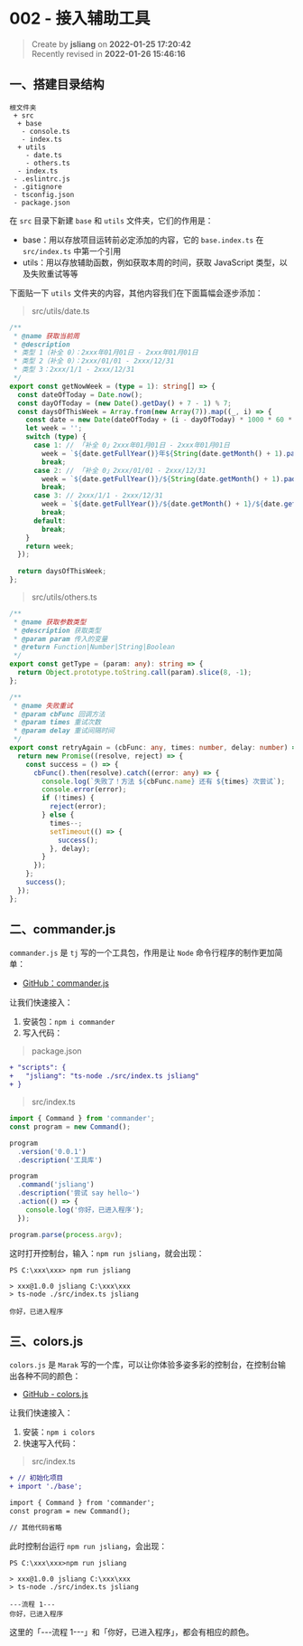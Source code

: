 002 - 接入辅助工具
===

> Create by **jsliang** on **2022-01-25 17:20:42**  
> Recently revised in **2022-01-26 15:46:16**

## 一、搭建目录结构

```
根文件夹
 + src
  + base
   - console.ts
   - index.ts
  + utils
    - date.ts
    - others.ts
  - index.ts
 - .eslintrc.js
 - .gitignore
 - tsconfig.json
 - package.json
```

在 `src` 目录下新建 `base` 和 `utils` 文件夹，它们的作用是：

* base：用以存放项目运转前必定添加的内容，它的 `base.index.ts` 在 `src/index.ts` 中第一个引用
* utils：用以存放辅助函数，例如获取本周的时间，获取 JavaScript 类型，以及失败重试等等

下面贴一下 `utils` 文件夹的内容，其他内容我们在下面篇幅会逐步添加：

> src/utils/date.ts

```ts
/**
 * @name 获取当前周
 * @description
 * 类型 1（补全 0）：2xxx年01月01日 - 2xxx年01月01日
 * 类型 2（补全 0）：2xxx/01/01 - 2xxx/12/31
 * 类型 3：2xxx/1/1 - 2xxx/12/31
 */
export const getNowWeek = (type = 1): string[] => {
  const dateOfToday = Date.now();
  const dayOfToday = (new Date().getDay() + 7 - 1) % 7;
  const daysOfThisWeek = Array.from(new Array(7)).map((_, i) => {
    const date = new Date(dateOfToday + (i - dayOfToday) * 1000 * 60 * 60 * 24);
    let week = '';
    switch (type) {
      case 1: // 「补全 0」2xxx年01月01日 - 2xxx年01月01日
        week = `${date.getFullYear()}年${String(date.getMonth() + 1).padStart(2, '0')}月${String(date.getDate()).padStart(2, '0')}日`;
        break;
      case 2: // 「补全 0」2xxx/01/01 - 2xxx/12/31
        week = `${date.getFullYear()}/${String(date.getMonth() + 1).padStart(2, '0')}/${String(date.getDate()).padStart(2, '0')}`;
        break;
      case 3: // 2xxx/1/1 - 2xxx/12/31
        week = `${date.getFullYear()}/${date.getMonth() + 1}/${date.getDate()}`;
        break;
      default:
        break;
    }
    return week;
  });
  
  return daysOfThisWeek;
};

```

> src/utils/others.ts

```ts
/**
 * @name 获取参数类型
 * @description 获取类型
 * @param param 传入的变量
 * @return Function|Number|String|Boolean
 */
export const getType = (param: any): string => {
  return Object.prototype.toString.call(param).slice(8, -1);
};

/**
 * @name 失败重试
 * @param cbFunc 回调方法
 * @param times 重试次数
 * @param delay 重试间隔时间
 */
export const retryAgain = (cbFunc: any, times: number, delay: number) => {
  return new Promise((resolve, reject) => {
    const success = () => {
      cbFunc().then(resolve).catch((error: any) => {
        console.log(`失败了！方法 ${cbFunc.name} 还有 ${times} 次尝试`);
        console.error(error);
        if (!times) {
          reject(error);
        } else {
          times--;
          setTimeout(() => {
            success();
          }, delay);
        }
      });
    };
    success();
  });
};

```

## 二、commander.js

`commander.js` 是 `tj` 写的一个工具包，作用是让 `Node` 命令行程序的制作更加简单：

* [GitHub：commander.js](https://github.com/tj/commander.js)

让我们快速接入：

1. 安装包：`npm i commander`
2. 写入代码：

> package.json

```diff
+ "scripts": {
+   "jsliang": "ts-node ./src/index.ts jsliang"
+ }
```

> src/index.ts

```ts
import { Command } from 'commander';
const program = new Command();

program
  .version('0.0.1')
  .description('工具库')

program
  .command('jsliang')
  .description('尝试 say hello~')
  .action(() => {
    console.log('你好，已进入程序');
  });

program.parse(process.argv);
```

这时打开控制台，输入：`npm run jsliang`，就会出现：

```
PS C:\xxx\xxx> npm run jsliang

> xxx@1.0.0 jsliang C:\xxx\xxx
> ts-node ./src/index.ts jsliang

你好，已进入程序
```

## 三、colors.js

`colors.js` 是 `Marak` 写的一个库，可以让你体验多姿多彩的控制台，在控制台输出各种不同的颜色：

* [GitHub - colors.js](https://github.com/Marak/colors.js)

让我们快速接入：

1. 安装：`npm i colors`
2. 快速写入代码：

> src/index.ts

```diff
+ // 初始化项目
+ import './base';

import { Command } from 'commander';
const program = new Command();

// 其他代码省略
```

此时控制台运行 `npm run jsliang`，会出现：

```
PS C:\xxx\xxx>npm run jsliang

> xxx@1.0.0 jsliang C:\xxx\xxx
> ts-node ./src/index.ts jsliang

---流程 1---
你好，已进入程序
```

这里的「---流程 1---」和「你好，已进入程序」，都会有相应的颜色。
